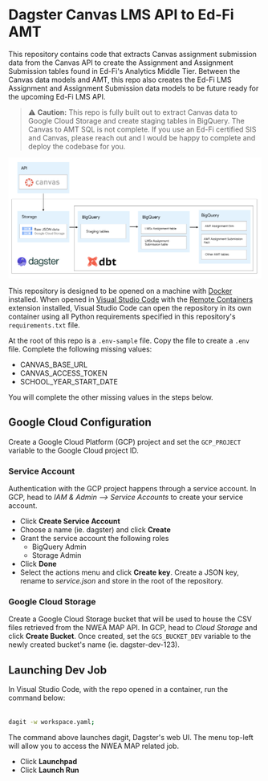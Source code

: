 # Dagster Canvas LMS API to Ed-Fi AMT
This repository contains code that extracts Canvas assignment submission data from the Canvas API to create the Assignment and Assignment Submission tables found in Ed-Fi's Analytics Middle Tier. Between the Canvas data models and AMT, this repo also creates the Ed-Fi LMS Assignment and Assignment Submission data models to be future ready for the upcoming Ed-Fi LMS API.

> :warning: **Caution:** This repo is fully built out to extract Canvas data to Google Cloud Storage and create staging tables in BigQuery. The Canvas to AMT SQL is not complete. If you use an Ed-Fi certified SIS and Canvas, please reach out and I would be happy to complete and deploy the codebase for you.


![Canvas ETL](/assets/canvas_etl.png)

This repository is designed to be opened on a machine with [Docker](https://www.docker.com/) installed. When opened in [Visual Studio Code](https://code.visualstudio.com/) with the [Remote Containers](https://marketplace.visualstudio.com/items?itemName=ms-vscode-remote.remote-containers) extension installed, Visual Studio Code can open the repository in its own container using all Python requirements specified in this repository's `requirements.txt` file.

At the root of this repo is a `.env-sample` file. Copy the file to create a `.env` file. Complete the following missing values:

* CANVAS_BASE_URL
* CANVAS_ACCESS_TOKEN
* SCHOOL_YEAR_START_DATE

You will complete the other missing values in the steps below.

## Google Cloud Configuration
Create a Google Cloud Platform (GCP) project and set the `GCP_PROJECT` variable to the Google Cloud project ID.

### Service Account
Authentication with the GCP project happens through a service account. In GCP, head to _IAM & Admin --> Service Accounts_ to create your service account.

* Click **Create Service Account**
* Choose a name (ie. dagster) and click **Create**
* Grant the service account the following roles
    * BigQuery Admin
    * Storage Admin
* Click **Done** 
* Select the actions menu and click **Create key**. Create a JSON key, rename to _service.json_ and store in the root of the repository.

### Google Cloud Storage
Create a Google Cloud Storage bucket that will be used to house the CSV files retrieved from the NWEA MAP API. In GCP, head to _Cloud Storage_ and click **Create Bucket**. Once created, set the `GCS_BUCKET_DEV` variable to the newly created bucket's name (ie. dagster-dev-123).


## Launching Dev Job
In Visual Studio Code, with the repo opened in a container, run the command below:


```bash

dagit -w workspace.yaml;

```

The command above launches dagit, Dagster's web UI. The menu top-left will allow you to access the NWEA MAP related job.

* Click **Launchpad**
* Click **Launch Run**
